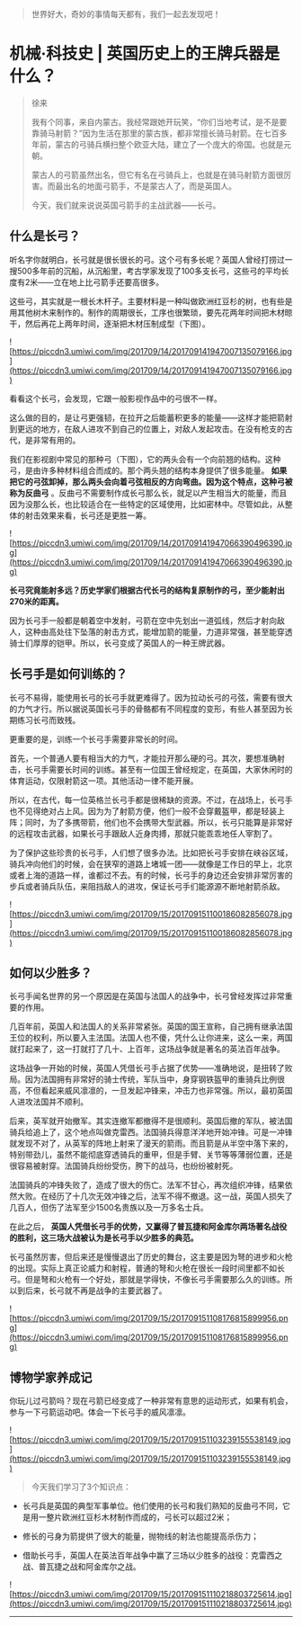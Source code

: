 > 世界好大，奇妙的事情每天都有，我们一起去发现吧！

# 机械·科技史 | 英国历史上的王牌兵器是什么？

> 徐来
> 
> 我有个同事，来自内蒙古。我经常跟她开玩笑，“你们当地考试，是不是要靠骑马射箭？”因为生活在那里的蒙古族，都非常擅长骑马射箭。在七百多年前，蒙古的弓骑兵横扫整个欧亚大陆，建立了一个庞大的帝国。也就是元朝。
> 
> 蒙古人的弓箭虽然出名，但它有名在弓骑兵上，也就是在骑马射箭方面很厉害。而最出名的地面弓箭手，不是蒙古人了，而是英国人。
> 
> 今天，我们就来说说英国弓箭手的主战武器——长弓。

## 什么是长弓？

听名字你就明白，长弓就是很长很长的弓。这个弓有多长呢？英国人曾经打捞过一搜500多年前的沉船，从沉船里，考古学家发现了100多支长弓，这些弓的平均长度有2米——立在地上比弓箭手还要高很多。

这些弓，其实就是一根长木杆子。主要材料是一种叫做欧洲红豆杉的树，也有些是用其他树木来制作的。制作的周期很长，工序也很繁琐，要先花两年时间把木材晾干，然后再花上两年时间，逐渐把木材压制成型（下图）。

![https://piccdn3.umiwi.com/img/201709/14/201709141947007135079166.jpg](https://piccdn3.umiwi.com/img/201709/14/201709141947007135079166.jpg)

看看这个长弓，会发现，它跟一般影视作品中的弓很不一样。

这么做的目的，是让弓更强韧，在拉开之后能蓄积更多的能量——这样才能把箭射到更远的地方，在敌人进攻不到自己的位置上，对敌人发起攻击。在没有枪支的古代，是非常有用的。

我们在影视剧中常见的那种弓（下图），它的两头会有一个向前翘的结构。这种弓，是由许多种材料组合而成的。那个两头翘的结构本身提供了很多能量。 **如果把它的弓弦卸掉，那么两头会向着弓弦相反的方向弯曲。因为这个特点，这种弓被称为反曲弓** 。反曲弓不需要制作成长弓那么长，就足以产生相当大的能量，而且因为没那么长，也比较适合在一些特定的区域使用，比如密林中。尽管如此，从整体的射击效果来看，长弓还是更胜一筹。

![https://piccdn3.umiwi.com/img/201709/14/201709141947066390496390.jpg](https://piccdn3.umiwi.com/img/201709/14/201709141947066390496390.jpg)

 **长弓究竟能射多远？历史学家们根据古代长弓的结构复原制作的弓，至少能射出270米的距离。** 

因为长弓手一般都是朝着空中发射，弓箭在空中先划出一道弧线，然后才射向敌人，这种由高处往下坠落的射击方式，能增加箭的能量，力道非常强，甚至能穿透骑士们厚厚的铠甲。所以，长弓变成了英国人的一种王牌武器。

## 长弓手是如何训练的？

长弓不易得，能使用长弓的长弓手就更难得了。因为拉动长弓的弓弦，需要有很大的力气才行。所以据说英国长弓手的骨骼都有不同程度的变形，有些人甚至因为长期练习长弓而致残。

更重要的是，训练一个长弓手需要非常长的时间。

首先，一个普通人要有相当大的力气，才能拉开那么硬的弓。其次，要想准确射击，长弓手需要长时间的训练。甚至有一位国王曾经规定，在英国，大家休闲时的体育运动，仅限射箭这一项。其他活动一律不能开展。

所以，在古代，每一位英格兰长弓手都是很稀缺的资源。不过，在战场上，长弓手也不见得绝对占上风。因为为了射箭方便，他们一般不会穿戴盔甲，都是轻装上阵；同时，为了多携带箭，他们也不会携带大型武器。所以，长弓只能算是非常好的远程攻击武器，如果长弓手跟敌人近身肉搏，那就只能乖乖地任人宰割了。

为了保护这些珍贵的长弓手，人们想了很多办法。比如把长弓手安排在峡谷区域，骑兵冲向他们的时候，会在狭窄的道路上堵城一团——就像是工作日的早上，北京或者上海的道路一样，谁都过不去。有的时候，长弓手的身边还会安排非常厉害的步兵或者骑兵队伍，来阻挡敌人的进攻，保证长弓手们能源源不断地射箭杀敌。

![https://piccdn3.umiwi.com/img/201709/15/201709151100186082856078.jpg](https://piccdn3.umiwi.com/img/201709/15/201709151100186082856078.jpg)

## 如何以少胜多？

长弓手闻名世界的另一个原因是在英国与法国人的战争中，长弓曾经发挥过非常重要的作用。

几百年前，英国人和法国人的关系非常紧张。英国的国王宣称，自己拥有继承法国王位的权利，所以要入主法国。法国人也不傻，凭什么让你进来，这么一来，两国就打起来了，这一打就打了几十、上百年，这场战争就是著名的英法百年战争。

这场战争一开始的时候，英国人凭借长弓手占据了优势——准确地说，是扭转了败局。因为法国拥有非常好的骑士传统，军队当中，身穿钢铁盔甲的重骑兵比例很高，不但看起来威风凛凛的，一旦发起冲锋来，冲击力也非常强。所以，最初英国人进攻法国并不顺利。

后来，英军就开始撤军。其实连撤军都撤得不是很顺利。英国后撤的军队，被法国骑兵给追上了，这个地点叫做克雷西。法国骑兵得意洋洋地开始冲锋。可是一冲锋就发现不对了，从英军的阵地上射来了漫天的箭雨。而且箭是从半空中落下来的，特别带劲儿，虽然不能彻底穿透骑兵的重甲，但是手臂、关节等等薄弱位置，还是很容易被射穿。法国骑兵纷纷受伤，胯下的战马，也纷纷被射死。

法国骑兵的冲锋失败了，造成了很大的伤亡。法军不甘心，再次组织冲锋，结果依然大败。在经历了十几次无效冲锋之后，法军不得不撤退。这一战，英国人损失了几百人，但伤了法军至少1500名贵族以及一万多名士兵。

在此之后， **英国人凭借长弓手的优势，又赢得了普瓦捷和阿金库尔两场著名战役的胜利，这三场大战被认为是长弓手以少胜多的典范。** 

长弓虽然厉害，但后来还是慢慢退出了历史的舞台，这主要是因为弩的进步和火枪的出现。实际上真正论威力和射程，普通的弩和火枪在很长一段时间里都不如长弓。但是弩和火枪有一个好处，那就是学得快，不像长弓手需要那么久的训练。所以到后来，长弓就不再是战争的主要武器了。

![https://piccdn3.umiwi.com/img/201709/15/201709151108176815899956.png](https://piccdn3.umiwi.com/img/201709/15/201709151108176815899956.png)

## 博物学家养成记

你玩儿过弓箭吗？现在弓箭已经变成了一种非常有意思的运动形式，如果有机会，参与一下弓箭运动吧。体会一下长弓手的威风凛凛。

![https://piccdn3.umiwi.com/img/201709/15/201709151103239155538149.jpg](https://piccdn3.umiwi.com/img/201709/15/201709151103239155538149.jpg)

> 今天我们学习了3个知识点：

* 长弓兵是英国的典型军事单位。他们使用的长弓和我们熟知的反曲弓不同，它是用一整片欧洲红豆杉木材制作而成的，弓长可以超过2米；

* 修长的弓身为箭提供了很大的能量，抛物线的射法也能提高杀伤力；

* 借助长弓手，英国人在英法百年战争中赢了三场以少胜多的战役：克雷西之战、普瓦捷之战和阿金库尔之战。

![https://piccdn3.umiwi.com/img/201709/15/201709151110218803725614.jpg](https://piccdn3.umiwi.com/img/201709/15/201709151110218803725614.jpg)

---
